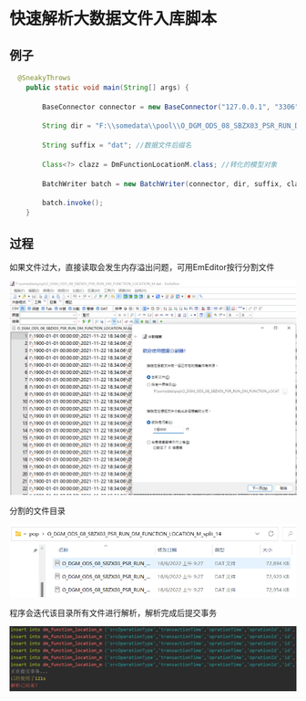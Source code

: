 # 快速解析大数据文件入库脚本

## 例子

``` java
  @SneakyThrows
    public static void main(String[] args) {

        BaseConnector connector = new BaseConnector("127.0.0.1", "3306", "pool", "root", "1223456");

        String dir = "F:\\somedata\\pool\\O_DGM_ODS_08_SBZX03_PSR_RUN_DM_FUNCTION_LOCATION_M_split_6"; //数据文件块存储路径

        String suffix = "dat"; //数据文件后缀名

        Class<?> clazz = DmFunctionLocationM.class; //转化的模型对象

        BatchWriter batch = new BatchWriter(connector, dir, suffix, clazz); 

        batch.invoke();
    }
```

## 过程

如果文件过大，直接读取会发生内存溢出问题，可用EmEditor按行分割文件

![Screenshot](./doc/9455A569-C08C-2D39-F146-02D7BB553ED7.png)

分割的文件目录

![Screenshot](./doc/C80F602C-5987-5034-6A02-7E7895C888DB.png)

程序会迭代该目录所有文件进行解析，解析完成后提交事务

![Screenshot](./doc/481D2333-6F8C-0D53-8D99-C91B88E2D9C4.png)

